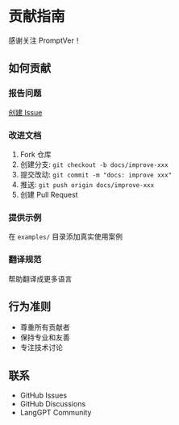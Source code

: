 # 贡献指南

感谢关注 PromptVer！

## 如何贡献

### 报告问题
[创建 Issue](https://github.com/langgptai/promptver/issues/new)

### 改进文档
1. Fork 仓库
2. 创建分支: `git checkout -b docs/improve-xxx`
3. 提交改动: `git commit -m "docs: improve xxx"`
4. 推送: `git push origin docs/improve-xxx`
5. 创建 Pull Request

### 提供示例
在 `examples/` 目录添加真实使用案例

### 翻译规范
帮助翻译成更多语言

## 行为准则

- 尊重所有贡献者
- 保持专业和友善
- 专注技术讨论

## 联系

- GitHub Issues
- GitHub Discussions
- LangGPT Community